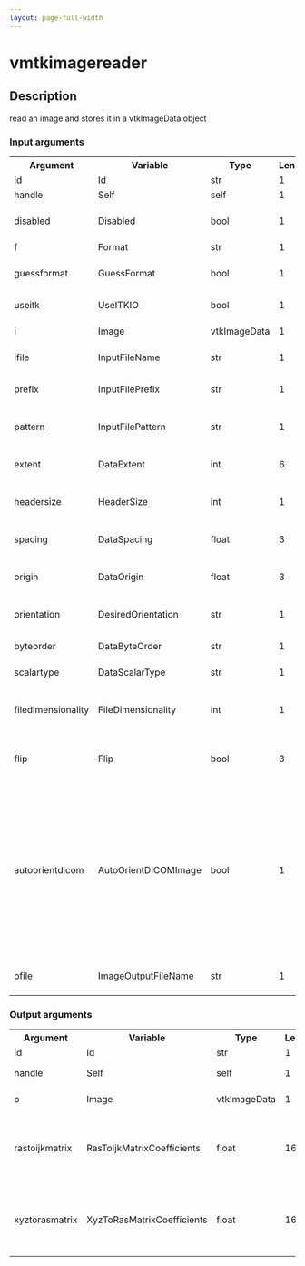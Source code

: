 ```yaml
---
layout: page-full-width
---
```

<h1>vmtkimagereader</h1>
<h2>Description</h2>
read an image and stores it in a vtkImageData object
<h3>Input arguments</h3>
<table class="vmtkscripts">
<tr>
<th>Argument</th><th>Variable</th><th>Type</th><th>Length</th><th>Range</th><th>Default</th><th>Description</th>
</tr>
<tr><td>id</td><td>Id</td><td>str</td><td>1</td><td></td><td>0</td><td>script id</td>
</tr>
<tr><td>handle</td><td>Self</td><td>self</td><td>1</td><td></td><td></td><td>handle to self</td>
</tr>
<tr><td>disabled</td><td>Disabled</td><td>bool</td><td>1</td><td></td><td>0</td><td>disable execution and piping</td>
</tr>
<tr><td>f</td><td>Format</td><td>str</td><td>1</td><td>["vtkxml","vtk","dicom","raw","meta","tiff","png"]</td><td></td><td>file format</td>
</tr>
<tr><td>guessformat</td><td>GuessFormat</td><td>bool</td><td>1</td><td></td><td>1</td><td>guess file format from extension</td>
</tr>
<tr><td>useitk</td><td>UseITKIO</td><td>bool</td><td>1</td><td></td><td>1</td><td>use ITKIO mechanism</td>
</tr>
<tr><td>i</td><td>Image</td><td>vtkImageData</td><td>1</td><td></td><td></td><td>the input image</td>
</tr>
<tr><td>ifile</td><td>InputFileName</td><td>str</td><td>1</td><td></td><td></td><td>input file name</td>
</tr>
<tr><td>prefix</td><td>InputFilePrefix</td><td>str</td><td>1</td><td></td><td></td><td>input file prefix (e.g. foo_)</td>
</tr>
<tr><td>pattern</td><td>InputFilePattern</td><td>str</td><td>1</td><td></td><td></td><td>input file pattern (e.g. %s%04d.png)</td>
</tr>
<tr><td>extent</td><td>DataExtent</td><td>int</td><td>6</td><td></td><td>[-1, -1, -1, -1, -1, -1]</td><td>3D extent of the image - raw and png</td>
</tr>
<tr><td>headersize</td><td>HeaderSize</td><td>int</td><td>1</td><td>(0,)</td><td>0</td><td>size of the image header - raw only</td>
</tr>
<tr><td>spacing</td><td>DataSpacing</td><td>float</td><td>3</td><td></td><td>[1.0, 1.0, 1.0]</td><td>spacing of the image - raw, tiff, png, itk</td>
</tr>
<tr><td>origin</td><td>DataOrigin</td><td>float</td><td>3</td><td></td><td>[0.0, 0.0, 0.0]</td><td>origin of the image - raw, tiff, png, itk</td>
</tr>
<tr><td>orientation</td><td>DesiredOrientation</td><td>str</td><td>1</td><td>["native","axial","coronal","sagittal"]</td><td>native</td><td>desired data orientation - itk only</td>
</tr>
<tr><td>byteorder</td><td>DataByteOrder</td><td>str</td><td>1</td><td>["littleendian","bigendian"]</td><td>littleendian</td><td>byte ordering - raw only</td>
</tr>
<tr><td>scalartype</td><td>DataScalarType</td><td>str</td><td>1</td><td>["float","double","int","short","ushort","uchar"]</td><td>float</td><td>scalar type - raw only</td>
</tr>
<tr><td>filedimensionality</td><td>FileDimensionality</td><td>int</td><td>1</td><td>(2,3)</td><td>3</td><td>dimensionality of the file to read - raw only</td>
</tr>
<tr><td>flip</td><td>Flip</td><td>bool</td><td>3</td><td></td><td>[0, 0, 0]</td><td>toggle flipping of the corresponding axis</td>
</tr>
<tr><td>autoorientdicom</td><td>AutoOrientDICOMImage</td><td>bool</td><td>1</td><td></td><td>1</td><td>flip a dicom stack in order to have a left-to-right, posterio-to-anterior, inferior-to-superior image; this is based on the "image orientation (patient)" field in the dicom header</td>
</tr>
<tr><td>ofile</td><td>ImageOutputFileName</td><td>str</td><td>1</td><td></td><td></td><td>filename for the default Image writer</td>
</tr>
</table>
<h3>Output arguments</h3>
<table class="vmtkscripts">
<tr>
<th>Argument</th><th>Variable</th><th>Type</th><th>Length</th><th>Range</th><th>Default</th><th>Description</th>
</tr>
<tr><td>id</td><td>Id</td><td>str</td><td>1</td><td></td><td>0</td><td>script id</td>
</tr>
<tr><td>handle</td><td>Self</td><td>self</td><td>1</td><td></td><td></td><td>handle to self</td>
</tr>
<tr><td>o</td><td>Image</td><td>vtkImageData</td><td>1</td><td></td><td></td><td>the output image</td>
</tr>
<tr><td>rastoijkmatrix</td><td>RasToIjkMatrixCoefficients</td><td>float</td><td>16</td><td></td><td>[1, 0, 0, 0, 0, 1, 0, 0, 0, 0, 1, 0, 0, 0, 0, 1]</td><td></td>
</tr>
<tr><td>xyztorasmatrix</td><td>XyzToRasMatrixCoefficients</td><td>float</td><td>16</td><td></td><td>[1, 0, 0, 0, 0, 1, 0, 0, 0, 0, 1, 0, 0, 0, 0, 1]</td><td></td>
</tr>
</table>

